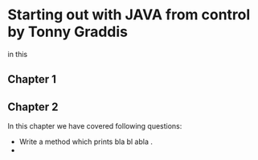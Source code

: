 # Starting out with JAVA from control by Tonny Graddis
in this 

## Chapter 1


## Chapter 2

In this chapter we have covered following questions:

* Write a method which prints bla bl abla .
* 
